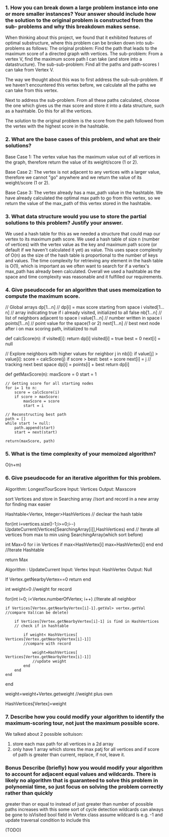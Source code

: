 ### 1. How you can break down a large problem instance into one or more smaller instances? Your answer should include how the solution to the original problem is constructed from the sub- problems and why this breakdown makes sense.

When thinking about this project, we found that it exhibited features of optimal substructure, where this problem
can be broken down into sub-problems as follows:
The original problem: Find the path that leads to the maximum score of a directed graph with vertices.
The sub-problem: From a vertex V, find the maximum score path I can take (and store into a datastructure).
The sub-sub-problem: Find all the paths and path-scores I can take from Vertex V.

The way we thought about this was to first address the sub-sub-problem. If we haven't encountered this vertex
before, we calculate all the paths we can take from this vertex. 

Next to address the sub-problem. From all these paths calculated, choose the one which gives us the max score and 
store it into a data structure, such as a hashtable. Do this for all the vertices.

The solution to the original problem is the score from the path followed from the vertex with the highest
score in the hashtable.

### 2. What are the base cases of this problem, and what are their solutions?
Base Case 1: The vertex value has the maximum value out of all vertices in the graph, therefore return the value
of its weight/score (1 or 2).

Base Case 2: The vertex is not adjacent to any vertices with a larger value, therefore we cannot "go" anywhere
and we return the value of its weight/score (1 or 2).

Base Case 3: The vertex already has a max_path value in the hashtable. We have already calculated the optimal max 
path to go from this vertex, so we return the value of the max_path of this vertex stored in the hashtable.


### 3. What data structure would you use to store the partial solutions to this problem? Justify your answer.
We used a hash table for this as we needed a structure that could map our vertex to its maximum path score. We used a hash table of size n (number of vertices) with the vertex value as the key and maximum path score (or default if we haven't calculated it yet) as value. This uses space complexity of O(n) as the size of the hash table is proportional to the number of keys and values. The time complexity for retrieving any element in the hash table is O(1), which is important as we often want to search for if a vertex's max_path has already been calculated. Overall we used a hashtable as the space and time complexity was reasonable and it fulfilled our requirements.


### 4. Give pseudocode for an algorithm that uses memoization to compute the maximum score.
// Global arrays
dp[1…n]       // dp[i] = max score starting from space i
visited[1…n] // array indicating true if i already visited, initialized to all false
nb[1…n]       // list of neighbors adjacent to space i
value[1…n]  // number written in space i
points[1…n] // point value for the space(1 or 2)
next[1…n]    // best next node after i on max scoring path, initialized to null

def calcScore(n):
	if visited[i]:
		return dp[i]
	visited[i] = true
	best = 0
	next[i] = null

// Explore neighbors with higher values
	for neighbor j in nb[i]:
		if value[j] > value[i]:
			score = calcScore(j)
			if score > best:
				best  = score
				next[i] = j  // tracking next best space
	dp[i] = points[i] + best
	return dp[i]

def getMaxScore(n):
	maxScore = 0
	start = 1
	
	// Getting score for all starting nodes
	for i= 1 to n:
		score = calcScore(i)
		if score > maxScore:
			maxScore = score
			start = i

	// Reconstructing best path
	path = []
  	while start != null:
		path.append(start)
		start = next(start)

	return(maxScore, path)

### 5. What is the time complexity of your memoized algorithm?
O(n+m)

### 6. Give pseudocode for an iterative algorithm for this problem.
 Algorithm: LongestTourScore
 Input: Vertices 
 Output: Maxscore

 sort Vertices and store in Searching array
//sort and record in a new array for finding max easier

 Hashtable<Vertex, Integer>HashVertices 
// declear the hash table

 for(int i=vertices.size()-1;i>=0;i--)
 	UpdateCurrent(Vertices[SearchingArray[i]],HashVertices)
 end
//  Iterate all vertices from max to min using SearchingArray(which sort before)

int Max=0
 for i in Vertices
 	if max<HashVertex[i]
 		max=HashVertex[i]
	end
 end
//Iterate Hashtable

 return Max

 Algorithm : UpdateCurrent
 Input: Vertex
 Input: HashVertex
 Output: Null
 
 If Vertex.getNearbyVertex==0
 	return
 end
 
 int weight=0
//weight for record

for(int i=0; i<Vertex.numberOfVertex; i++)
//Iterate all neighbor
 
	if Vertices[Vertex.getNearbyVertex[i]-1].getVal> vertex.getVal
 	//compare Val(can be delete)
  
		if Vertices[Vertex.getNearbyVertex[i]-1] is find in HashVertices
		// check if in hashtable
  
			if weight< HashVertices[ Vertices[Vertex.getNearbyVertex[i]-1]]
			//compare with record
   
				weight=HashVertices[ Vertices[Vertex.getNearbyVertex[i]-1]]
				//update weight
			end
		end
	end
 end
 
 weight=weight+Vertex.getweight
 //weight plus own
 
 HashVertices[Vertex]=weight

### 7. Describe how you could modify your algorithm to identify the maximum-scoring tour, not just the maximum possible score.


We talked about 2 possible soltuison:
1) store each max path for all vertices in a 2d array
2) only have 1 array which stores the max patj for all vertices and if score of path is greater than current, replace, if not, leave it.


### Bonus Describe (briefly) how you would modify your algorithm to account for adjacent equal values and wildcards. There is likely no algorithm that is guaranteed to solve this problem in polynomial time, so just focus on solving the problem correctly rather than quickly

greater than or equal to instead of just greater than
number of possible paths increases with this
some sort of cycle detection
wildcards can always be gone to
isVisited bool field in Vertex class
assume wildcard is e.g. -1 and update traversal condition to include this

(TODO)
